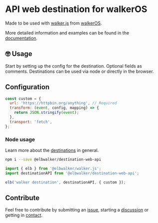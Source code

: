 # API web destination for walkerOS

Made to be used with
[walker.js](https://www.npmjs.com/package/@elbwalker/walker.js) from
[walkerOS](https://github.com/elbwalker/walkerOS).

More detailed information and examples can be found in the
[documentation](https://www.elbwalker.com/docs/destinations/web/api).

## 🤓 Usage

Start by setting up the config for the destination. Optional fields as comments.
Destinations can be used via node or directly in the browser.

## Configuration

```js
const custom = {
  url: 'https://httpbin.org/anything', // Required
  transform: (event, config, mapping) => {
    return JSON.stringify(event);
  },
  transport: 'fetch',
};
```

### Node usage

Learn more about the
[destinations](https://www.elbwalker.com/docs/destinations/) in general.

```sh
npm i --save @elbwalker/destination-web-api
```

```ts
import { elb } from '@elbwalker/walker.js';
import destinationAPI from '@elbwalker/destination-web-api';

elb('walker destination', destinationAPI, { custom });
```

## Contribute

Feel free to contribute by submitting an
[issue](https://github.com/elbwalker/walkerOS/issues), starting a
[discussion](https://github.com/elbwalker/walkerOS/discussions) or getting in
[contact](https://calendly.com/elb-alexander/30min).
